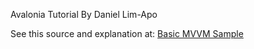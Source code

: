 Avalonia Tutorial By Daniel Lim-Apo

See this source and explanation at:
[Basic MVVM Sample](https://github.com/AvaloniaUI/Avalonia.Samples/tree/main/src/Avalonia.Samples/MVVM/BasicMvvmSample)

